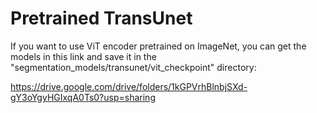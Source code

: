 # Pretrained TransUnet

If you want to use ViT encoder pretrained on ImageNet, you can get the models in this link and save it in the "segmentation_models/transunet/vit_checkpoint" directory: 

https://drive.google.com/drive/folders/1kGPVrhBlnbjSXd-gY3oYgyHGIxqA0Ts0?usp=sharing
